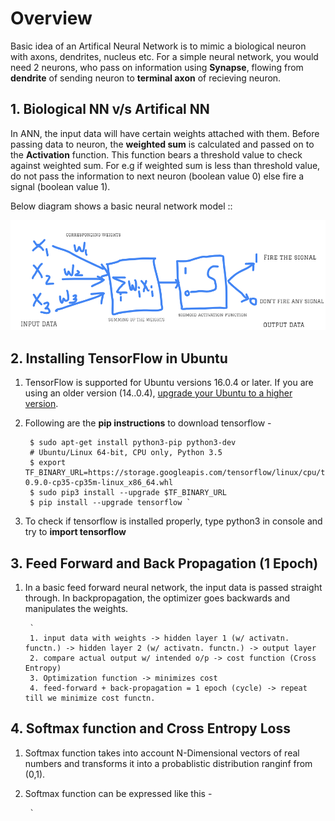 # Overview 
Basic idea of an Artifical Neural Network is to mimic a biological neuron with axons, dendrites, nucleus etc.
For a simple neural network, you would need 2 neurons, who pass on information using **Synapse**, flowing from **dendrite** of sending neuron to **terminal axon** of recieving neuron.

## 1. Biological NN v/s Artifical NN
In ANN, the input data will have certain weights attached with them. Before passing data to neuron, the **weighted sum** is calculated and passed on to the **Activation** function.
This function bears a threshold value to check against weighted sum. For e.g if weighted sum is less than threshold value, do not pass the information to next neuron (boolean value 0) else fire a signal (boolean value 1). 

Below diagram shows a basic neural network model :: 

<img src="images/artificial_neural_network_model.PNG" width="600" >

## 2. Installing TensorFlow in Ubuntu
1. TensorFlow is supported for Ubuntu versions 16.0.4 or later. If you are using an older version (14..0.4), [upgrade your Ubuntu to a higher version](https://wiki.ubuntu.com/XenialXerus/ReleaseNotes).
2. Following are the **pip instructions** to download tensorflow -


        $ sudo apt-get install python3-pip python3-dev
        # Ubuntu/Linux 64-bit, CPU only, Python 3.5
        $ export TF_BINARY_URL=https://storage.googleapis.com/tensorflow/linux/cpu/tensorflow-0.9.0-cp35-cp35m-linux_x86_64.whl
        $ sudo pip3 install --upgrade $TF_BINARY_URL
        $ pip install --upgrade tensorflow `
        
3. To check if tensorflow is installed properly, type python3 in console and try to **import tensorflow**

## 3. Feed Forward and Back Propagation (1 Epoch)
1. In a basic feed forward neural network, the input data is passed straight through. In backpropagation, the optimizer goes backwards and manipulates the weights.


        `
        1. input data with weights -> hidden layer 1 (w/ activatn. functn.) -> hidden layer 2 (w/ activatn. functn.) -> output layer
        2. compare actual output w/ intended o/p -> cost function (Cross Entropy)
        3. Optimization function -> minimizes cost        
        4. feed-forward + back-propagation = 1 epoch (cycle) -> repeat till we minimize cost functn.

## 4. Softmax function and Cross Entropy Loss
1. Softmax function takes into account N-Dimensional vectors of real numbers and transforms it into a probablistic distribution ranginf from (0,1).
2. Softmax function can be expressed like this - 

        `


